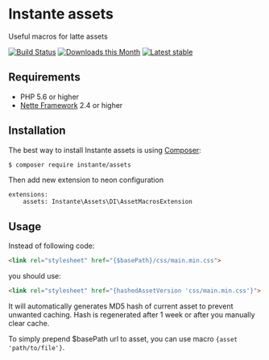 # Instante assets

Useful macros for latte assets

[![Build Status](https://travis-ci.org/instante/assets.svg?branch=master)](https://travis-ci.org/instante/assets)
[![Downloads this Month](https://img.shields.io/packagist/dm/instante/assets.svg)](https://packagist.org/packages/instante/assets)
[![Latest stable](https://img.shields.io/packagist/v/instante/assets.svg)](https://packagist.org/packages/instante/assets)

Requirements
------------

- PHP 5.6 or higher
- [Nette Framework](https://github.com/nette/nette) 2.4 or higher



Installation
------------

The best way to install Instante assets is using  [Composer](http://getcomposer.org/):

```sh
$ composer require instante/assets
```

Then add new extension to neon configuration
```neon
extensions:
    assets: Instante\Assets\DI\AssetMacrosExtension
```

Usage
-----

Instead of following code:
```html
<link rel="stylesheet" href="{$basePath}/css/main.min.css">
```
you should use:

```html
<link rel="stylesheet" href="{hashedAssetVersion 'css/main.min.css'}">
```

It will automatically generates MD5 hash of current asset to prevent unwanted caching.
Hash is regenerated after 1 week or after you manually clear cache.

To simply prepend $basePath url to asset, you can use macro `{asset 'path/to/file'}`.
